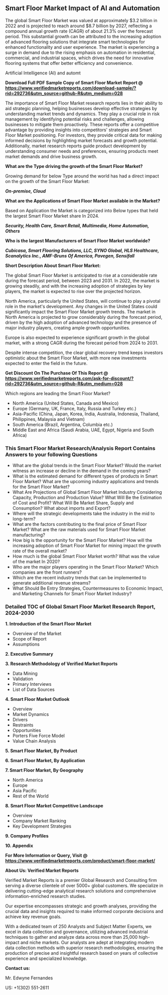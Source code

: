 <h2>Smart Floor Market Impact of AI and Automation</h2><p>The global Smart Floor Market was valued at approximately $3.2 billion in 2022 and is projected to reach around $8.7 billion by 2027, reflecting a compound annual growth rate (CAGR) of about 21.3% over the forecast period. This substantial growth can be attributed to the increasing adoption of advanced flooring solutions that integrate smart technologies for enhanced functionality and user experience. The market is experiencing a surge in demand due to the rising emphasis on automation in residential, commercial, and industrial spaces, which drives the need for innovative flooring systems that offer better efficiency and convenience.</p><p>Artificial Intelligence (AI) and automt</p><p id="" class=""><strong>Download Full PDF Sample Copy of Smart Floor Market Report @ <a href="https://www.verifiedmarketreports.com/download-sample/?rid=292736&utm_source=github-R&utm_medium=028" target="_blank">https://www.verifiedmarketreports.com/download-sample/?rid=292736&utm_source=github-R&utm_medium=028</a></strong></p><p>The importance of&nbsp;Smart Floor Market research reports lies in their ability to aid strategic planning, helping businesses develop effective strategies by understanding market trends and dynamics. They play a crucial role in risk management by identifying potential risks and challenges, allowing businesses to mitigate them proactively. These reports offer a competitive advantage by providing insights into competitors' strategies and Smart Floor Market positioning. For investors, they provide critical data for making informed decisions by highlighting market forecasts and growth potential. Additionally, market research reports guide product development by understanding consumer needs and preferences, ensuring products meet market demands and drive business growth.</p><p><strong>What are the&nbsp;Type driving the growth of the Smart Floor Market?</strong></p><p id="" class="">Growing demand for below Type around the world has had a direct impact on the growth of the Smart Floor Market:</p><em><strong>On-premise, Cloud</strong></em></p><strong>What are the&nbsp;Applications&nbsp;of Smart Floor Market available in the Market?</strong></p><p id="" class="">Based on Application the Market is categorized into Below types that held the largest Smart Floor Market share In 2024.</p><em><strong>Security, Health Care, Smart Retail, Multimedia, Home Automation, Others</strong></em></p><strong>Who is the largest Manufacturers of Smart Floor Market worldwide?</strong></p><p><em><strong>Cubicasa, Smart Flooring Solutions, LLC, SYNO Global, HLS Healthcare, Scanalytics Inc., AMF-Bruns Of America, Pavegen, Sensifall</strong></em></p><p id="" class=""><strong>Short Description About Smart Floor Market:</strong></p><p>The global Smart Floor Market is anticipated to rise at a considerable rate during the forecast period, between 2023 and 2031. In 2022, the market is growing steadily, and with the increasing adoption of strategies by key players, the market is expected to rise over the projected horizon.</p><p>North America, particularly the United States, will continue to play a pivotal role in the market's development. Any changes in the United States could significantly impact the Smart Floor Market growth trends. The market in North America is projected to grow considerably during the forecast period, driven by the high adoption of advanced technology and the presence of major industry players, creating ample growth opportunities.</p><p>Europe is also expected to experience significant growth in the global market, with a strong CAGR during the forecast period from 2024 to 2031.</p><p>Despite intense competition, the clear global recovery trend keeps investors optimistic about the Smart Floor Market, with more new investments expected to enter the field in the future.</p><p id="" class=""><strong>Get Discount On The Purchase Of This Report @ <a href="https://www.verifiedmarketreports.com/ask-for-discount/?rid=292736&utm_source=github-R&utm_medium=028" target="_blank">https://www.verifiedmarketreports.com/ask-for-discount/?rid=292736&utm_source=github-R&utm_medium=028</a></strong></p>Which regions are leading the Smart Floor Market?</p><ul><li>North America (United States, Canada and Mexico)</li><li>Europe (Germany, UK, France, Italy, Russia and Turkey etc.)</li><li>Asia-Pacific (China, Japan, Korea, India, Australia, Indonesia, Thailand, Philippines, Malaysia and Vietnam)</li><li>South America (Brazil, Argentina, Columbia etc.)</li><li>Middle East and Africa (Saudi Arabia, UAE, Egypt, Nigeria and South Africa)</li></ul><h3 id="" class="">This Smart Floor Market Research/Analysis Report Contains Answers to your following Questions</h3><ul><li>What are the global trends in the Smart Floor Market? Would the market witness an increase or decline in the demand in the coming years?</li><li>What is the estimated demand for different types of products in Smart Floor Market? What are the upcoming industry applications and trends for the Smart Floor Market?</li><li>What Are Projections of Global Smart Floor Market Industry Considering Capacity, Production and Production Value? What Will Be the Estimation of Cost and Profit? What Will Be Market Share, Supply and Consumption? What about imports and Export?</li><li>Where will the strategic developments take the industry in the mid to long-term?</li><li>What are the factors contributing to the final price of Smart Floor Market? What are the raw materials used for Smart Floor Market manufacturing?</li><li>How big is the opportunity for the Smart Floor Market? How will the increasing adoption of Smart Floor Market for mining impact the growth rate of the overall market?</li><li>How much is the global Smart Floor Market worth? What was the value of the market In 2020?</li><li>Who are the major players operating in the Smart Floor Market? Which companies are the front runners?</li><li>Which are the recent industry trends that can be implemented to generate additional revenue streams?</li><li>What Should Be Entry Strategies, Countermeasures to Economic Impact, and Marketing Channels for Smart Floor Market Industry?</li></ul><h3 id="" class="">Detailed TOC of Global Smart Floor Market Research Report, 2024-2030</h3><p id="" class=""><strong>1. Introduction of the Smart Floor Market</strong></p><ul><li>Overview of the Market</li><li>Scope of Report</li><li>Assumptions</li></ul><p id="" class=""><strong>2. Executive Summary</strong></p><p id="" class=""><strong>3. Research Methodology of Verified Market Reports</strong></p><ul><li>Data Mining</li><li>Validation</li><li>Primary Interviews</li><li>List of Data Sources</li></ul><p id="" class=""><strong>4. Smart Floor Market Outlook</strong></p><ul><li>Overview</li><li>Market Dynamics</li><li>Drivers</li><li>Restraints</li><li>Opportunities</li><li>Porters Five Force Model</li><li>Value Chain Analysis</li></ul><p id="" class=""><strong>5. Smart Floor Market, By Product</strong></p><p id="" class=""><strong>6. Smart Floor Market, By Application</strong></p><p id="" class=""><strong>7. Smart Floor Market, By Geography</strong></p><ul><li>North America</li><li>Europe</li><li>Asia Pacific</li><li>Rest of the World</li></ul><p id="" class=""><strong>8. Smart Floor Market Competitive Landscape</strong></p><ul><li>Overview</li><li>Company Market Ranking</li><li>Key Development Strategies</li></ul><p id="" class=""><strong>9. Company Profiles</strong></p><p id="" class=""><strong>10. Appendix</strong></p><p id="" class=""><strong>For More Information or Query, Visit @ <a href="https://www.verifiedmarketreports.com/product/smart-floor-market/" target="_blank">https://www.verifiedmarketreports.com/product/smart-floor-market/</a></strong></p><p id="" class=""><strong>About Us: Verified Market Reports</strong></p><p id="" class="">Verified Market Reports is a premier Global Research and Consulting firm serving a diverse clientele of over 5000+ global customers. We specialize in delivering cutting-edge analytical research solutions and comprehensive information-enriched research studies.</p><p id="" class="">Our expertise encompasses strategic and growth analyses, providing the crucial data and insights required to make informed corporate decisions and achieve key revenue goals.</p><p id="" class="">With a dedicated team of 250 Analysts and Subject Matter Experts, we excel in data collection and governance, utilizing advanced industrial techniques to gather and analyze data across more than 25,000 high-impact and niche markets. Our analysts are adept at integrating modern data collection methods with superior research methodologies, ensuring the production of precise and insightful research based on years of collective experience and specialized knowledge.</p><p id="" class=""><strong>Contact us:</strong></p><p id="" class="">Mr. Edwyne Fernandes</p><p id="" class="">US: +1(302) 551-2611</p>